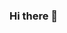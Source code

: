### Hi there 👋

<!--
**solaymanrana786/solaymanrana786** is a ✨ _special_ ✨ repository because its `README.md` (this file) appears on your GitHub profile.

Here are some ideas to get you started:

- 🔭 I’m currently working at 10 Minute School.
- 🌱 I’m currently learning all about Clean Architecture 
- ⚙️ I use daily: swift, xcode.
- 💅 Developed: https://apps.apple.com/us/app/10-minute-school/id1577061772, https://apps.apple.com/us/app/festfriends/id1459285248, https://apps.apple.com/us/app/mixedtape-io/id1520358863?fbclid=IwAR0oqQiNuvhz2Cf4dUtJ15qmpuVx_HoRo52V0qSQBm0x01SavJ78YHzjoj4 etc…
- 💬 Ping me about swift, ios developments, design thinking
- 📫 Reach me: https://twitter.com/solaymanrana786 & https://www.linkedin.com/in/solaymanrana786
- 😄 Pronouns: ...
- ⚡ Fun fact: ...
-->

